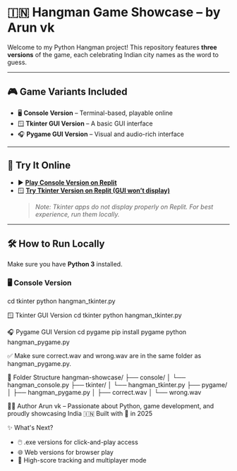 # 🇮🇳 Hangman Game Showcase – by Arun vk

Welcome to my Python Hangman project! This repository features **three versions** of the game, each celebrating Indian city names as the word to guess.

---

## 🎮 Game Variants Included

- 🖥️ **Console Version** – Terminal-based, playable online
- 🪟 **Tkinter GUI Version** – A basic GUI interface
- 🎧 **Pygame GUI Version** – Visual and audio-rich interface

---

## 🧪 Try It Online

- ▶️ **[Play Console Version on Replit](https://replit.com/@0105cd231051/hangman-console-arun#main.py)**  
- 🪟 **[Try Tkinter Version on Replit (GUI won’t display)](https://replit.com/@0105cd231051/hangman-tkinter-arun#main.py)**  
  > *Note: Tkinter apps do not display properly on Replit. For best experience, run them locally.*

---

## 🛠️ How to Run Locally

Make sure you have **Python 3** installed.

### 🖥️ Console Version

cd tkinter
python hangman_tkinter.py

🪟 Tkinter GUI Version
cd tkinter
python hangman_tkinter.py


🎧 Pygame GUI Version
cd pygame
pip install pygame
python hangman_pygame.py


✅ Make sure correct.wav and wrong.wav are in the same folder as hangman_pygame.py.

📁 Folder Structure
hangman-showcase/
├── console/
│   └── hangman_console.py
├── tkinter/
│   └── hangman_tkinter.py
├── pygame/
│   ├── hangman_pygame.py
│   ├── correct.wav
│   └── wrong.wav


👨‍💻 Author
Arun vk – Passionate about Python, game development, and proudly showcasing India 🇮🇳
Built with 💙 in 2025

✨ What's Next?
- 🖱️ .exe versions for click-and-play access
- 🌐 Web versions for browser play
- 🧠 High-score tracking and multiplayer mode



